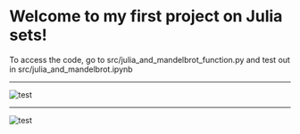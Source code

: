 # Welcome to my first project on Julia sets!

To access the code, go to src/julia_and_mandelbrot_function.py and test out in src/julia_and_mandelbrot.ipynb

---
![test](gifs/julia_set_blues_100.gif)

---
![test](gifs/julia_set_rdbu_50.gif)
